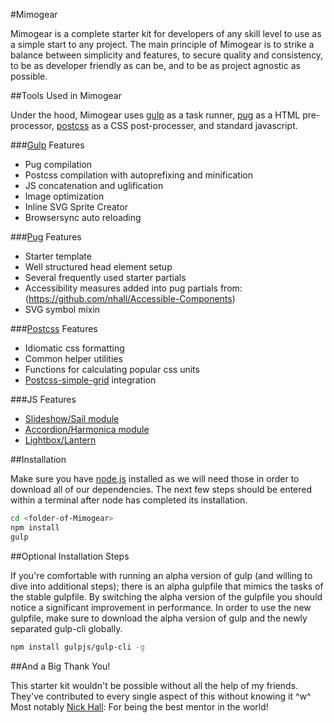 #Mimogear

Mimogear is a complete starter kit for developers of any skill level to use as a simple start to any project. The main principle of Mimogear is to strike a balance between simplicity and features, to secure quality and consistency, to be as developer friendly as can be, and to be as project agnostic as possible.

##Tools Used in Mimogear

Under the hood, Mimogear uses [gulp](http://gulpjs.com/) as a task runner, [pug](https://pugjs.org/api/getting-started.html) as a HTML pre-processor, [postcss](http://postcss.org/) as a CSS post-processer, and standard javascript.

###[Gulp](http://gulpjs.com/) Features

* Pug compilation
* Postcss compilation with autoprefixing and minification
* JS concatenation and uglification
* Image optimization
* Inline SVG Sprite Creator
* Browsersync auto reloading

###[Pug](https://pugjs.org/api/getting-started.html) Features

* Starter template
* Well structured head element setup
* Several frequently used starter partials
* Accessibility measures added into pug partials from: (https://github.com/nhall/Accessible-Components)
* SVG symbol mixin

###[Postcss](http://postcss.org/) Features

* Idiomatic css formatting
* Common helper utilities
* Functions for calculating popular css units
* [Postcss-simple-grid](https://github.com/iamfrntdv/postcss-simple-grid) integration

###JS Features

* [Slideshow/Sail module](http://codepen.io/mimoduo/pen/gabWmN)
* [Accordion/Harmonica module](http://codepen.io/mimoduo/pen/epZaMq)
* [Lightbox/Lantern](http://codepen.io/mimoduo/pen/EPerjv)

##Installation

Make sure you have [node.js](https://nodejs.org/en/) installed as we will need those in order to download all of our dependencies. The next few steps should be entered within a terminal after node has completed its installation.

```sh
cd <folder-of-Mimogear>
npm install
gulp
```

##Optional Installation Steps

If you're comfortable with running an alpha version of gulp (and willing to dive into additional steps); there is an alpha gulpfile that mimics the tasks of the stable gulpfile. By switching the alpha version of the gulpfile you should notice a significant improvement in performance. In order to use the new gulpfile, make sure to download the alpha version of gulp and the newly separated gulp-cli globally.

```sh
npm install gulpjs/gulp-cli -g
```

##And a Big Thank You!

This starter kit wouldn't be possible without all the help of my friends. They've contributed to every single aspect of this without knowing it ^w^ Most notably [Nick Hall](https://github.com/nhall): For being the best mentor in the world!
